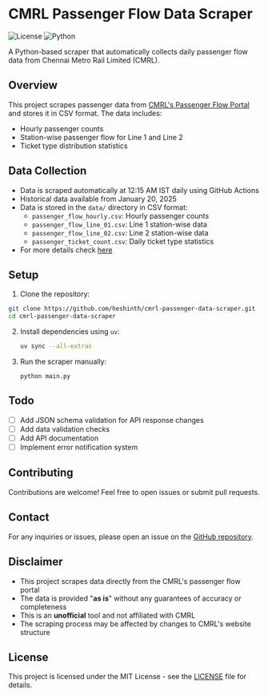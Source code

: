 # CMRL Passenger Flow Data Scraper

![License](https://img.shields.io/github/license/heshinth/cmrl-passenger-data-scraper)
![Python](https://img.shields.io/badge/python-3.12-blue.svg)

A Python-based scraper that automatically collects daily passenger flow data from Chennai Metro Rail Limited (CMRL).

## Overview

This project scrapes passenger data from [CMRL's Passenger Flow Portal](https://commuters-data.chennaimetrorail.org/passengerflow) and stores it in CSV format. The data includes:

- Hourly passenger counts
- Station-wise passenger flow for Line 1 and Line 2
- Ticket type distribution statistics

## Data Collection

- Data is scraped automatically at 12:15 AM IST daily using GitHub Actions
- Historical data available from January 20, 2025
- Data is stored in the `data/` directory in CSV format:
  - `passenger_flow_hourly.csv`: Hourly passenger counts
  - `passenger_flow_line_01.csv`: Line 1 station-wise data
  - `passenger_flow_line_02.csv`: Line 2 station-wise data
  - `passenger_ticket_count.csv`: Daily ticket type statistics
- For more details check [here](data/README.md)

## Setup

1. Clone the repository:

```bash
git clone https://github.com/heshinth/cmrl-passenger-data-scraper.git
cd cmrl-passenger-data-scraper
```

2. Install dependencies using `uv`:

   ```bash
   uv sync --all-extras
   ```

3. Run the scraper manually:
   ```
   python main.py
   ```

## Todo

- [ ] Add JSON schema validation for API response changes
- [ ] Add data validation checks
- [ ] Add API documentation
- [ ] Implement error notification system

## Contributing

Contributions are welcome! Feel free to open issues or submit pull requests.

## Contact

For any inquiries or issues, please open an issue on the [GitHub repository](https://github.com/heshinth/cmrl-passenger-data-scraper/issues).

## Disclaimer

- This project scrapes data directly from the CMRL's passenger flow portal
- The data is provided "**as is**" without any guarantees of accuracy or completeness
- This is an **unofficial** tool and not affiliated with CMRL
- The scraping process may be affected by changes to CMRL's website structure

## License

This project is licensed under the MIT License - see the [LICENSE](LICENSE) file for details.
